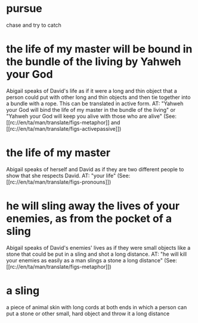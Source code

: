 # pursue

chase and try to catch

# the life of my master will be bound in the bundle of the living by Yahweh your God

Abigail speaks of David's life as if it were a long and thin object that a person could put with other long and thin objects and then tie together into a bundle with a rope. This can be translated in active form. AT: "Yahweh your God will bind the life of my master in the bundle of the living" or "Yahweh your God will keep you alive with those who are alive" (See: [[rc://en/ta/man/translate/figs-metaphor]] and [[rc://en/ta/man/translate/figs-activepassive]])

# the life of my master

Abigail speaks of herself and David as if they are two different people to show that she respects David. AT: "your life" (See: [[rc://en/ta/man/translate/figs-pronouns]])

# he will sling away the lives of your enemies, as from the pocket of a sling

Abigail speaks of David's enemies' lives as if they were small objects like a stone that could be put in a sling and shot a long distance. AT: "he will kill your enemies as easily as a man slings a stone a long distance" (See: [[rc://en/ta/man/translate/figs-metaphor]])

# a sling

a piece of animal skin with long cords at both ends in which a person can put a stone or other small, hard object and throw it a long distance

